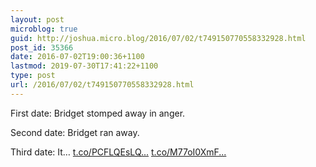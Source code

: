 ```yaml
---
layout: post
microblog: true
guid: http://joshua.micro.blog/2016/07/02/t749150770558332928.html
post_id: 35366
date: 2016-07-02T19:00:36+1100
lastmod: 2019-07-30T17:41:22+1100
type: post
url: /2016/07/02/t749150770558332928.html
---
```

First date: Bridget stomped away in anger.

Second date: Bridget ran away.

Third date: It… [t.co/PCFLQEsLQ...](https://t.co/PCFLQEsLQC) [t.co/M77oI0XmF...](https://t.co/M77oI0XmFE)
